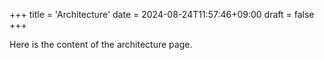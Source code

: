 +++
title = 'Architecture'
date = 2024-08-24T11:57:46+09:00
draft = false
+++

Here is the content of the architecture page.
